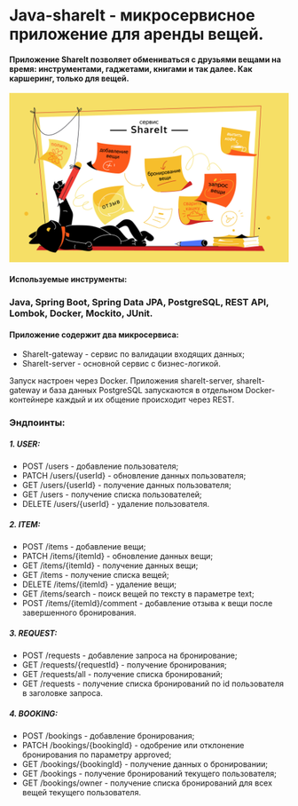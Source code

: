 # Java-shareIt - микросервисное приложение для аренды вещей.
#### Приложение ShareIt позволяет обмениваться с друзьями вещами на время: инструментами, гаджетами, книгами и так далее. Как каршеринг, только для вещей.

![328_1717671631.png](328_1717671631.png)

#### Используемые инструменты: 
### Java, Spring Boot, Spring Data JPA, PostgreSQL, REST API, Lombok, Docker, Mockito, JUnit. 

#### Приложение содержит два микросервиса:
- ShareIt-gateway - сервис по валидации входящих данных;
- ShareIt-server - основной сервис с бизнес-логикой.

Запуск настроен через Docker. Приложения shareIt-server, shareIt-gateway и база данных PostgreSQL запускаются в отдельном Docker-контейнере каждый и их общение происходит через REST.

### Эндпоинты:
##### 1. USER:
- POST /users - добавление пользователя;
- PATCH /users/{userId} - обновление данных пользователя;
- GET /users/{userId} - получение данных пользователя;
- GET /users - получение списка пользователей;
- DELETE /users/{userId} - удаление пользователя.

##### 2. ITEM:
- POST /items - добавление вещи;
- PATCH /items/{itemId} - обновление данных вещи;
- GET /items/{itemId} - получение данных вещи;
- GET /items - получение списка вещей;
- DELETE /items/{itemId} - удаление вещи;
- GET /items/search - поиск вещей по тексту в параметре text;
- POST /items/{itemId}/comment - добавление отзыва к вещи после завершенного бронирования.

##### 3. REQUEST:
- POST /requests - добавление запроса на бронирование;
- GET /requests/{requestId} - получение бронирования;
- GET /requests/all - получение списка бронирований;
- GET /requests - получение списка бронирований по id пользователя в заголовке запроса.

##### 4. BOOKING:
- POST /bookings - добавление бронирования;
- PATCH /bookings/{bookingId} - одобрение или отклонение бронирования по параметру approved;
- GET /bookings/{bookingId} - получение данных о бронировании;
- GET /bookings - получение бронирований текущего пользователя;
- GET /bookings/owner - получение списка бронирований для всех вещей текущего пользователя.
